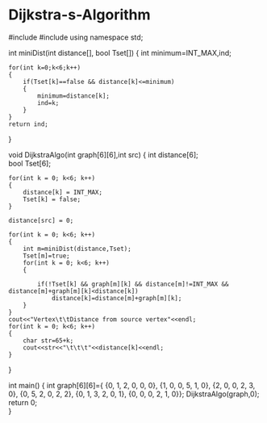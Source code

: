 # Dijkstra-s-Algorithm

#include<iostream>
#include<climits>
using namespace std;

int miniDist(int distance[], bool Tset[]) 
{
    int minimum=INT_MAX,ind;
              
    for(int k=0;k<6;k++) 
    {
        if(Tset[k]==false && distance[k]<=minimum)      
        {
            minimum=distance[k];
            ind=k;
        }
    }
    return ind;
}

void DijkstraAlgo(int graph[6][6],int src) 
{
    int distance[6];                             
    bool Tset[6];
    
     
    for(int k = 0; k<6; k++)
    {
        distance[k] = INT_MAX;
        Tset[k] = false;    
    }
    
    distance[src] = 0;                 
    
    for(int k = 0; k<6; k++)                           
    {
        int m=miniDist(distance,Tset); 
        Tset[m]=true;
        for(int k = 0; k<6; k++)                  
        {
            
            if(!Tset[k] && graph[m][k] && distance[m]!=INT_MAX && distance[m]+graph[m][k]<distance[k])
                distance[k]=distance[m]+graph[m][k];
        }
    }
    cout<<"Vertex\t\tDistance from source vertex"<<endl;
    for(int k = 0; k<6; k++)                      
    { 
        char str=65+k; 
        cout<<str<<"\t\t\t"<<distance[k]<<endl;
    }
}

int main()
{
    int graph[6][6]={
        {0, 1, 2, 0, 0, 0},
        {1, 0, 0, 5, 1, 0},
        {2, 0, 0, 2, 3, 0},
        {0, 5, 2, 0, 2, 2},
        {0, 1, 3, 2, 0, 1},
        {0, 0, 0, 2, 1, 0}};
    DijkstraAlgo(graph,0);
    return 0;                           
}
